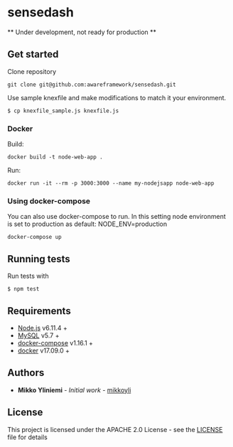 # sensedash

** Under development, not ready for production **

## Get started

Clone repository
```console
git clone git@github.com:awareframework/sensedash.git
```

Use sample knexfile and make modifications to match it your environment.
```console
$ cp knexfile_sample.js knexfile.js
```

### Docker

Build:
```console
docker build -t node-web-app .
```

Run:
```console
docker run -it --rm -p 3000:3000 --name my-nodejsapp node-web-app
```

### Using docker-compose

You can also use docker-compose to run.
In this setting node environment is set to production as default: NODE_ENV=production

```console
docker-compose up
```

## Running tests

Run tests with
```console
$ npm test
```

## Requirements

* [Node.js](https://nodejs.org/en/) v6.11.4 +
* [MySQL](https://www.mysql.com/) v5.7 +
* [docker-compose](https://docs.docker.com/compose/) v1.16.1 +
* [docker](https://www.docker.com/) v17.09.0 +

## Authors

* **Mikko Yliniemi** - *Initial work* - [mikkoyli](https://github.com/mikkoyli)

## License

This project is licensed under the APACHE 2.0 License - see the [LICENSE](LICENSE) file for details

